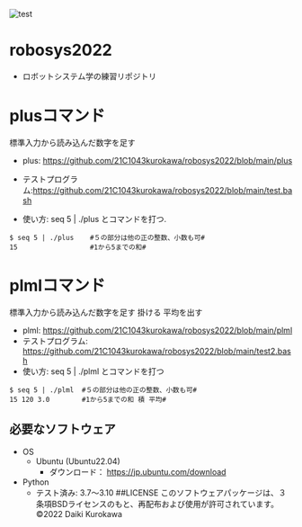 ![test](https://github.com/21C1043kurokawa/robosys2022/actions/workflows/test.yml/badge.svg)
# robosys2022
* ロボットシステム学の練習リポジトリ
# plusコマンド
標準入力から読み込んだ数字を足す  

* plus: https://github.com/21C1043kurokawa/robosys2022/blob/main/plus

* テストプログラム:https://github.com/21C1043kurokawa/robosys2022/blob/main/test.bash


* 使い方:
seq 5 | ./plus
とコマンドを打つ.
```
$ seq 5 | ./plus    #５の部分は他の正の整数、小数も可#
15                  #1から5までの和#
```
# plmlコマンド
標準入力から読み込んだ数字を足す 掛ける 平均を出す
* plml: https://github.com/21C1043kurokawa/robosys2022/blob/main/plml
* テストプログラム: https://github.com/21C1043kurokawa/robosys2022/blob/main/test2.bash
* 使い方:
 seq 5 | ./plml とコマンドを打つ
```
$ seq 5 | ./plml  #５の部分は他の正の整数、小数も可#
15 120 3.0        #1から5までの和 積 平均#
```

## 必要なソフトウェア
* OS
  * Ubuntu (Ubuntu22.04)
    * ダウンロード： https://jp.ubuntu.com/download
* Python
  * テスト済み: 3.7〜3.10
##LICENSE
このソフトウェアパッケージは、３条項BSDライセンスのもと、再配布および使用が許可されています。
©2022 Daiki Kurokawa
